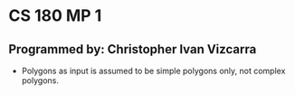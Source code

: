 # CS 180 MP 1
## Programmed by: Christopher Ivan Vizcarra

* Polygons as input is assumed to be simple polygons only, not complex polygons.
